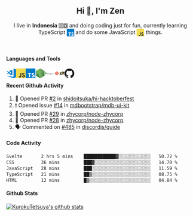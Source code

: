<h2 align="center"> Hi 👋, I'm Zen</h2>
<p align="center">I live in <b>Indonesia 🇮🇩</b> and doing coding just for fun, currently learning TypeScript <img align="center" alt="Typescript" width="20px" src="https://raw.githubusercontent.com/github/explore/78df643247d429f6cc873026c0622819ad797942/topics/typescript/typescript.png" /> and do some JavaScript <img align="center" alt="JavaScript" width="20px" src="https://raw.githubusercontent.com/github/explore/80688e429a7d4ef2fca1e82350fe8e3517d3494d/topics/javascript/javascript.png" /> things.</p>

<br />

#### Languages and Tools

<img align="left" alt="Visual Studio Code" width="26px" src="https://raw.githubusercontent.com/github/explore/80688e429a7d4ef2fca1e82350fe8e3517d3494d/topics/visual-studio-code/visual-studio-code.png" />
<img align="left" alt="JavaScript" width="26px" src="https://raw.githubusercontent.com/github/explore/80688e429a7d4ef2fca1e82350fe8e3517d3494d/topics/javascript/javascript.png" />
<img align="left" alt="Typescript" width="26px" src="https://raw.githubusercontent.com/github/explore/78df643247d429f6cc873026c0622819ad797942/topics/typescript/typescript.png" /><img align="left" alt="Node.js" width="26px" src="https://raw.githubusercontent.com/github/explore/80688e429a7d4ef2fca1e82350fe8e3517d3494d/topics/nodejs/nodejs.png" />
<img align="left" alt="MongoDB" width="26px" src="https://raw.githubusercontent.com/github/explore/80688e429a7d4ef2fca1e82350fe8e3517d3494d/topics/mongodb/mongodb.png" />
<img align="left" alt="Git" width="26px" src="https://raw.githubusercontent.com/github/explore/80688e429a7d4ef2fca1e82350fe8e3517d3494d/topics/git/git.png" />
<img align="left" alt="GitHub" width="26px" src="https://raw.githubusercontent.com/github/explore/78df643247d429f6cc873026c0622819ad797942/topics/github/github.png" />


<br/>

#### Recent Github Activity

<!--START_SECTION:activity-->
1. 💪 Opened PR [#2](https://github.com/shidoitsuka/hi-hacktoberfest/pull/2) in [shidoitsuka/hi-hacktoberfest](https://github.com/shidoitsuka/hi-hacktoberfest)
2. ❗️ Opened issue [#14](https://github.com/mdbootstrap/mdb-ui-kit/issues/14) in [mdbootstrap/mdb-ui-kit](https://github.com/mdbootstrap/mdb-ui-kit)
3. 💪 Opened PR [#29](https://github.com/zhycorp/node-zhycorp/pull/29) in [zhycorp/node-zhycorp](https://github.com/zhycorp/node-zhycorp)
4. 💪 Opened PR [#28](https://github.com/zhycorp/node-zhycorp/pull/28) in [zhycorp/node-zhycorp](https://github.com/zhycorp/node-zhycorp)
5. 🗣 Commented on [#485](https://github.com/discordjs/guide/issues/485) in [discordjs/guide](https://github.com/discordjs/guide)
<!--END_SECTION:activity-->


#### Code Activity

<!--START_SECTION:waka-->
```text
Svelte       2 hrs 5 mins    ████████████▓░░░░░░░░░░░░   50.72 % 
CSS          36 mins         ███▓░░░░░░░░░░░░░░░░░░░░░   14.70 % 
JavaScript   28 mins         ███░░░░░░░░░░░░░░░░░░░░░░   11.59 % 
TypeScript   21 mins         ██▒░░░░░░░░░░░░░░░░░░░░░░   08.75 % 
HTML         12 mins         █▒░░░░░░░░░░░░░░░░░░░░░░░   04.84 % 
```
<!--END_SECTION:waka-->

#### Github Stats

[![KurokuTetsuya's github stats](https://github-readme-stats.vercel.app/api?username=kurokutetsuya&show_icons=true&count_private=true&include_all_commits=true&hide_title=true)](https://github.com/anuraghazra/github-readme-stats)
